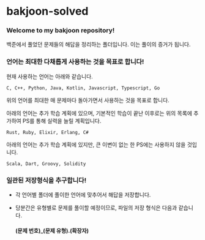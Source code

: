 # bakjoon-solved

### Welcome to my bakjoon repository!

백준에서 풀었던 문제들의 해답을 정리하는 폴더입니다.
이는 풀이의 증거가 됩니다.

### 언어는 최대한 다채롭게 사용하는 것을 목표로 합니다!

현재 사용하는 언어는 아래와 같습니다.

    C, C++, Python, Java, Kotlin, Javascript, Typescript, Go

위의 언어를 최대한 매 문제마다 돌아가면서 사용하는 것을 목표로 합니다.

아래의 언어는 추가 학습 계획에 있으며, 기본적인 학습이 끝난 이후로는 위의 목록에 추가하여 PS를 통해 실력을 늘릴 계획입니다.

    Rust, Ruby, Elixir, Erlang, C#

아래의 언어는 추가 학습 계획에 있지만, 큰 이변이 없는 한 PS에는 사용하지 않을 것입니다.

    Scala, Dart, Groovy, Solidity

### 일관된 저장형식을 추구합니다!

- 각 언어별 폴더에 풀이한 언어에 맞추어서 해답을 저장합니다.
- 당분간은 유형별로 문제를 풀이할 예정이므로, 파일의 저장 형식은 다음과 같습니다.

  #### (문제 번호)\_(문제 유형).(확장자)
